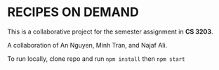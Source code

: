 # RECIPES ON DEMAND

This is a collaborative project for the semester assignment in **CS 3203**.

A collaboration of An Nguyen, Minh Tran, and Najaf Ali.

To run locally, clone repo and run `npm install` then `npm start`
